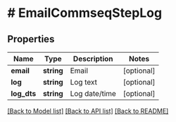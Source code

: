 # # EmailCommseqStepLog

## Properties

Name | Type | Description | Notes
------------ | ------------- | ------------- | -------------
**email** | **string** | Email | [optional]
**log** | **string** | Log text | [optional]
**log_dts** | **string** | Log date/time | [optional]

[[Back to Model list]](../../README.md#models) [[Back to API list]](../../README.md#endpoints) [[Back to README]](../../README.md)
